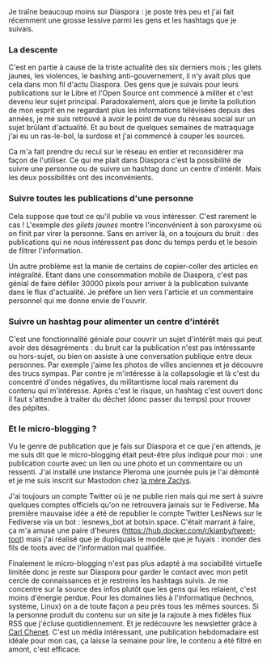 <!-- title: Antisocial en veilleuse -->
<!-- categories: Humeur -->

Je traîne beaucoup moins sur Diaspora : je poste très peu et j'ai fait récemment une grosse lessive parmi les gens et les hashtags que je suivais.<!-- more -->

### La descente

C'est en partie à cause de la triste actualité des six derniers mois ; les gilets jaunes, les violences, le bashing anti-gouvernement, il n'y avait plus que cela dans mon fil d'actu Diaspora. Des gens que je suivais pour leurs publications sur le Libre et l'Open Source ont commencé à militer et c'est devenu leur sujet principal. Paradoxalement, alors que je limite la pollution de mon esprit en ne regardant plus les informations télévisées depuis des années, je me suis retrouvé à avoir le point de vue du réseau social sur un sujet brûlant d'actualité. Et au bout de quelques semaines de matraquage j'ai eu un ras-le-bol, la surdose et j'ai commencé à couper les sources.

Ca m'a fait prendre du recul sur le réseau en entier et reconsidérer ma façon de l'utiliser. Ce qui me plait dans Diaspora c'est la possibilité de suivre une personne ou de suivre un hashtag donc un centre d'intérêt. Mais les deux possibilités ont des inconvénients.

### Suivre toutes les publications d'une personne

Cela suppose que tout ce qu'il publie va vous intéresser. C'est rarement le cas ! L'exemple *des gilets jaunes* montre l'inconvénient à son paroxysme où on finit par virer la personne. Sans en arriver là, on a toujours du bruit : des publications qui ne nous intéressent pas donc du temps perdu et le besoin de filtrer l'information.

Un autre problème est la manie de certains de copier-coller des articles en intégralité. Etant dans une consommation mobile de Diaspora, c'est pas génial de faire défiler 30000 pixels pour arriver à la publication suivante dans le flux d'actualité. Je préfère un lien vers l'article et un commentaire personnel qui me donne envie de l'ouvrir.

### Suivre un hashtag pour alimenter un centre d'intérêt

C'est une fonctionnalité géniale pour couvrir un sujet d'intérêt mais qui peut avoir des désagréments : du bruit car la publication n'est pas intéressante ou hors-sujet, ou bien on assiste à une conversation publique entre deux personnes. Par exemple j'aime les photos de villes anciennes et je découvre des trucs sympas. Par contre je m'intéresse à la collapsologie et là c'est du concentré d'ondes négatives, du militantisme local mais rarement du contenu qui m'intéresse. Après c'est le risque, un hashtag c'est ouvert donc il faut s'attendre à traiter du déchet (donc passer du temps) pour trouver des pépites.

### Et le micro-blogging ?

Vu le genre de publication que je fais sur Diaspora et ce que j'en attends, je me suis dit que le micro-blogging était peut-être plus indiqué pour moi : une publication courte avec un lien ou une photo et un commentaire ou un ressenti. J'ai installé une instance Pleroma une journée puis je l'ai démonté et je me suis inscrit sur Mastodon chez [la mère Zaclys](https://mastodon.zaclys.com).

J'ai toujours un compte Twitter où je ne publie rien mais qui me sert à suivre quelques comptes officiels qu'on ne retrouvera jamais sur le Fediverse. Ma première mauvaise idée a été de republier le compte Twitter LesNews sur le Fediverse via un bot : lesnews_bot at botsin.space. C'était marrant à faire, ça m'a amusé une paire d'heures (https://hub.docker.com/r/kianby/tweet-toot) mais j'ai réalisé que je dupliquais le modèle que je fuyais : inonder des fils de toots avec de l'information mal qualifiée.

Finalement le micro-blogging n'est pas plus adapté à ma sociabilité virtuelle limitée donc je reste sur Diaspora pour garder le contact avec mon petit cercle de connaissances et je restreins les hashtags suivis. Je me concentre sur la source des infos plutôt que les gens qui les relaient, c'est moins d'énergie perdue. Pour les domaines liés à l'informatique (technos, système, Linux) on a de toute façon a peu près tous les mêmes sources. Si la personne produit du contenu sur un site je la rajoute à mes fidèles flux RSS que j'écluse quotidiennement. Et je redécouvre les newsletter grâce à [Carl Chenet](https://carlchenet.com/votre-veille-technologique-pendant-les-vacances/). C'est un média intéressant, une publication hebdomadaire est idéale pour mon cas, ça laisse la semaine pour lire, le contenu a été filtré en amont, c'est efficace. 


